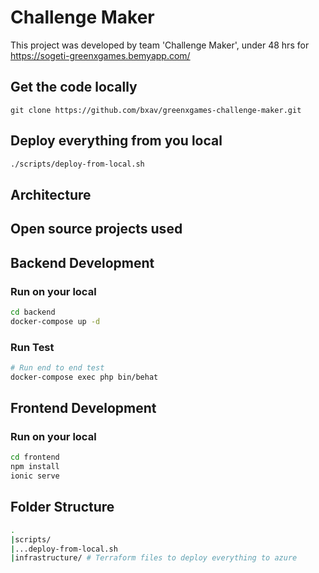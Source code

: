 # Challenge Maker
This project was developed by team 'Challenge Maker',  under 48 hrs for https://sogeti-greenxgames.bemyapp.com/

## Get the code locally
```
git clone https://github.com/bxav/greenxgames-challenge-maker.git
```

## Deploy everything from you local
```bash
./scripts/deploy-from-local.sh
```

## Architecture

## Open source projects used


## Backend Development

### Run on your local
```bash
cd backend
docker-compose up -d
```
### Run Test

```bash
# Run end to end test 
docker-compose exec php bin/behat

```

## Frontend Development

### Run on your local
```bash
cd frontend
npm install
ionic serve
```

## Folder Structure

```bash
.
|scripts/
|...deploy-from-local.sh
|infrastructure/ # Terraform files to deploy everything to azure
```

